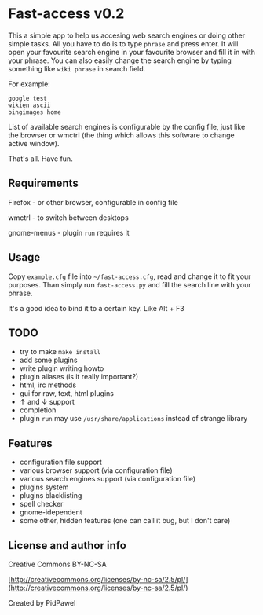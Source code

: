 Fast-access v0.2
===========
This a simple app to help us accesing web search engines or doing other simple tasks.
All you have to do is to type `phrase` and press enter.
It will open your favourite search engine in your favourite browser and fill it in with your phrase.
You can also easily change the search engine by typing something like `wiki phrase` in search field.

For example:

	google test
	wikien ascii
	bingimages home

List of available search engines is configurable by the config file, just like the browser or wmctrl
(the thing which allows this software to change active window).

That's all. Have fun.

Requirements
------------
Firefox - or other browser, configurable in config file

wmctrl - to switch between desktops

gnome-menus - plugin `run` requires it

Usage
-----
Copy `example.cfg` file into `~/fast-access.cfg`, read and change it to fit your purposes.
Than simply run `fast-access.py` and fill the search line with your phrase.

It's a good idea to bind it to a certain key. Like Alt + F3

TODO
----
* try to make `make install`
* add some plugins
* write plugin writing howto
* plugin aliases (is it really important?)
* html, irc methods
* gui for raw, text, html plugins
* ↑ and ↓ support
* <tab>completion
* plugin `run` may use `/usr/share/applications` instead of strange library

Features
--------
* configuration file support
* various browser support (via configuration file)
* various search engines support (via configuration file)
* plugins system
* plugins blacklisting
* spell checker
* gnome-idependent
* some other, hidden features (one can call it bug, but I don't care)

License and author info
-----------------------
Creative Commons BY-NC-SA

[http://creativecommons.org/licenses/by-nc-sa/2.5/pl/](http://creativecommons.org/licenses/by-nc-sa/2.5/pl/)

Created by PidPawel


